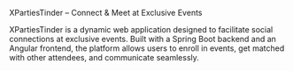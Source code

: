 XPartiesTinder – Connect & Meet at Exclusive Events

XPartiesTinder is a dynamic web application designed to facilitate social connections at exclusive events. Built with a Spring Boot backend and an Angular frontend, the platform allows users to enroll in events, get matched with other attendees, and communicate seamlessly.
